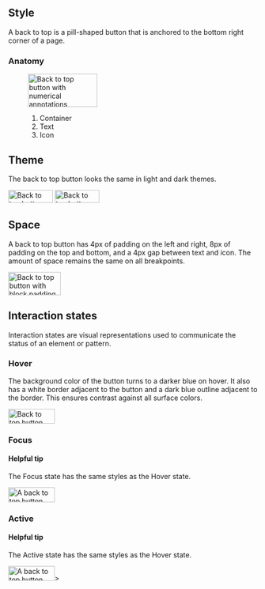 ## Style

A back to top is a pill-shaped button that is anchored to the bottom right corner of a page.


###  Anatomy

<figure>
  <uxdot-example width-adjustment="140px">
    <img src="../back-to-top-anatomy.svg" 
        alt="Back to top button with numerical annotations"
        width="140"
        height="67">
  </uxdot-example>
  <figcaption>
    <ol>
      <li>Container</li>
      <li>Text</li>
      <li>Icon</li>
    </ol>
  </figcaption>
</figure>


## Theme

The back to top button looks the same in light and dark themes.

<div class="grid sm-two-columns">

  <uxdot-example width-adjustment="90px">
    <img src="../back-to-top.svg" 
        alt="Back to top button with a blue background and white text against a white surface color"
        width="90"
        height="26">  
  </uxdot-example>

  <uxdot-example color-palette="darkest" width-adjustment="90px">
    <img src="../back-to-top.svg" 
        alt="Back to top buttons that have a blue background and white text against a black surface color"
        width="90"
        height="26">
  </uxdot-example>

</div>


## Space

A back to top button has 4px of padding on the left and right, 8px of padding on the top and bottom, and a 4px gap between text and icon. The amount of space remains the same on all breakpoints.

<uxdot-example width-adjustment="106px">
  <img src="../back-to-top-space.svg" 
      alt="Back to top button with block padding of 4px, inline padding of 8px, and a 4px gap between text and icon"
      width="106"
      height="47">
</uxdot-example>


## Interaction states

Interaction states are visual representations used to communicate the status of an element or pattern.


### Hover

The background color of the button turns to a darker blue on hover. It also has a white border adjacent to the button and a dark blue outline adjacent to the border. This ensures contrast against all surface colors.

<uxdot-example width-adjustment="94px">
  <img src="../back-to-top-focus-hover-active.svg" 
      alt="Back to top button with a dark blue background when a cursor hovers over it"
      width="94"
      height="30">
</uxdot-example>


### Focus

<rh-alert state="info">
  <h4 slot="header">Helpful tip</h4>
  <p>The Focus state has the same styles as the Hover state.</p>
</rh-alert>

<uxdot-example width-adjustment="94px">
  <img src="../back-to-top-focus-hover-active.svg" 
      alt="A back to top button with a dark blue background and a blue focus ring around it"
      width="94"
      height="30">
</uxdot-example>


### Active

<rh-alert state="info">
  <h4 slot="header">Helpful tip</h4>
  <p>The Active state has the same styles as the Hover state.</p>
</rh-alert>

<uxdot-example width-adjustment="94px">
  <img src="../back-to-top-focus-hover-active.svg" 
    alt="A back to top button with a dark blue background and a blue focus ring around it"
    width="94"
    height="30">>
</uxdot-example>

